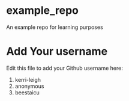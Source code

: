 # example_repo
An example repo for learning purposes
# Add Your username
Edit this file to add your Github username here:
1. kerri-leigh
2. anonymous
3. beestaicu
